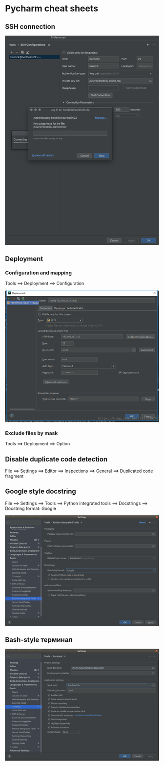 # Pycharm cheat sheets

## SSH connection

<p align="center">
  <img width="600" src="pictures/pycharm3.png"/>
</p>

## Deployment
### Configuration and mapping
Tools ==> Deployment ==> Configuration

<p align="center">
  <img width="600" src="pictures/pycharm4.png"/>
</p>

### Exclude files by mask
Tools ==> Deployment ==> Option

## Disable duplicate code detection
File ==> Settings ==> Editor ==> Inspections ==> General ==> Duplicated code fragment

## Google style docstring
File ==> Settings ==> Tools ==> Python integrated tools ==> Docstrings ==> Docstring format: Google

<p align="center">
  <img width="700" src="pictures/pycharm1.png"/>
</p>

## Bash-style терминал
<p align="center">
  <img width="700" src="pictures/pycharm2.png"/>
</p>
